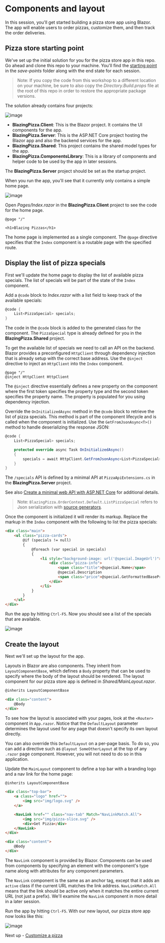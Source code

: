 # Components and layout

In this session, you'll get started building a pizza store app using Blazor. The app will enable users to order pizzas, customize them, and then track the order deliveries.

## Pizza store starting point

We've set up the initial solution for you for the pizza store app in this repo. Go ahead and clone this repo to your machine. You'll find the [starting point](https://github.com/dotnet-presentations/blazor-workshop/tree/master/save-points/00-get-started) in the *save-points* folder along with the end state for each session.

> Note: If you copy the code from this workshop to a different location on your machine, be sure to also copy the *Directory.Build.props* file at the root of this repo in order to restore the appropriate package versions.

The solution already contains four projects:

![image](https://user-images.githubusercontent.com/1874516/77238114-e2072780-6b8a-11ea-8e44-de6d7910183e.png)


- **BlazingPizza.Client**: This is the Blazor project. It contains the UI components for the app.
- **BlazingPizza.Server**: This is the ASP.NET Core project hosting the Blazor app and also the backend services for the app.
- **BlazingPizza.Shared**: This project contains the shared model types for the app.
- **BlazingPizza.ComponentsLibrary**: This is a library of components and helper code to be used by the app in later sessions.

The **BlazingPizza.Server** project should be set as the startup project.

When you run the app, you'll see that it currently only contains a simple home page.

![image](https://user-images.githubusercontent.com/1874516/77238160-25fa2c80-6b8b-11ea-8145-e163a9f743fe.png)

Open *Pages/Index.razor* in the **BlazingPizza.Client** project to see the code for the home page.

```
@page "/"

<h1>Blazing Pizzas</h1>
```

The home page is implemented as a single component. The `@page` directive specifies that the `Index` component is a routable page with the specified route.

## Display the list of pizza specials

First we'll update the home page to display the list of available pizza specials. The list of specials will be part of the state of the `Index` component.

Add a `@code` block to *Index.razor* with a list field to keep track of the available specials:

```csharp
@code {
    List<PizzaSpecial> specials;
}
```

The code in the `@code` block is added to the generated class for the component. The `PizzaSpecial` type is already defined for you in the **BlazingPizza.Shared** project.

To get the available list of specials we need to call an API on the backend. Blazor provides a preconfigured `HttpClient` through dependency injection that is already setup with the correct base address. Use the `@inject` directive to inject an `HttpClient` into the `Index` component.

```
@page "/"
@inject HttpClient HttpClient
```

The `@inject` directive essentially defines a new property on the component where the first token specifies the property type and the second token specifies the property name. The property is populated for you using dependency injection.

Override the `OnInitializedAsync` method in the `@code` block to retrieve the list of pizza specials. This method is part of the component lifecycle and is called when the component is initialized. Use the `GetFromJsonAsync<T>()` method to handle deserializing the response JSON:

```csharp
@code {
    List<PizzaSpecial> specials;

    protected override async Task OnInitializedAsync()
    {
        specials = await HttpClient.GetFromJsonAsync<List<PizzaSpecial>>("specials", BlazingPizza.OrderContext.Default.ListPizzaSpecial);
    }
}
```

The `/specials` API is defined by a minimal API at `PizzaApiExtensions.cs` in the **BlazingPizza.Server** project.

See also [Create a minimal web API with ASP.NET Core](https://docs.microsoft.com/en-us/aspnet/core/tutorials/min-web-api?view=aspnetcore-6.0) for additional details.

> Note: `BlazingPizza.OrderContext.Default.ListPizzaSpecial` refers to Json serialization with [source generators](https://docs.microsoft.com/en-us/dotnet/standard/serialization/system-text-json-source-generation).

Once the component is initialized it will render its markup. Replace the markup in the `Index` component with the following to list the pizza specials:

```html
<div class="main">
    <ul class="pizza-cards">
        @if (specials != null)
        {
            @foreach (var special in specials)
            {
                <li style="background-image: url('@special.ImageUrl')">
                    <div class="pizza-info">
                        <span class="title">@special.Name</span>
                        @special.Description
                        <span class="price">@special.GetFormattedBasePrice()</span>
                    </div>
                </li>
            }
        }
    </ul>
</div>
```

Run the app by hitting `Ctrl-F5`. Now you should see a list of the specials that are available.

![image](https://user-images.githubusercontent.com/1874516/77239386-6c558880-6b97-11ea-9a14-83933146ba68.png)


## Create the layout

Next we'll set up the layout for the app. 

Layouts in Blazor are also components. They inherit from `LayoutComponentBase`, which defines a `Body` property that can be used to specify where the body of the layout should be rendered. The layout component for our pizza store app is defined in *Shared/MainLayout.razor*.

```html
@inherits LayoutComponentBase

<div class="content">
    @Body
</div>
```

To see how the layout is associated with your pages, look at the `<Router>` component in `App.razor`. Notice that the `DefaultLayout` parameter determines the layout used for any page that doesn't specify its own layout directly.

You can also override this `DefaultLayout` on a per-page basis. To do so, you can add a directive such as `@layout SomeOtherLayout` at the top of any `.razor` page component. However, you will not need to do so in this application.

Update the `MainLayout` component to define a top bar with a branding logo and a nav link for the home page:

```html
@inherits LayoutComponentBase

<div class="top-bar">
    <a class="logo" href="">
        <img src="img/logo.svg" />
    </a>

    <NavLink href="" class="nav-tab" Match="NavLinkMatch.All">
        <img src="img/pizza-slice.svg" />
        <div>Get Pizza</div>
    </NavLink>
</div>

<div class="content">
    @Body
</div>
```

The `NavLink` component is provided by Blazor. Components can be used from components by specifying an element with the component's type name along with attributes for any component parameters.

The `NavLink` component is the same as an anchor tag, except that it adds an `active` class if the current URL matches the link address. `NavLinkMatch.All` means that the link should be active only when it matches the entire current URL (not just a prefix). We'll examine the `NavLink` component in more detail in a later session.

Run the app by hitting `Ctrl-F5`. With our new layout, our pizza store app now looks like this:

![image](https://user-images.githubusercontent.com/1874516/77239419-aa52ac80-6b97-11ea-84ae-f880db776f5c.png)


Next up - [Customize a pizza](02-customize-a-pizza.md)
